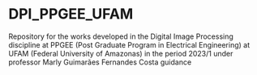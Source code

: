 # DPI_PPGEE_UFAM
Repository for the works developed in the Digital Image Processing discipline at PPGEE (Post Graduate Program in Electrical Engineering) at UFAM (Federal University of Amazonas) in the period 2023/1 under professor Marly Guimarães Fernandes Costa guidance 
